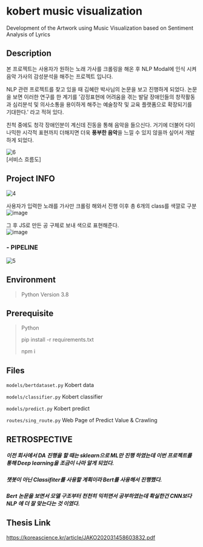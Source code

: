 
# kobert music visualization
Development of the Artwork using Music Visualization based on Sentiment Analysis of Lyrics

## Description
본 프로젝트는 사용자가 원하는 노래 가사를 크롤링을 해온 후 NLP Modal에 인식 시켜 음악 가사의 감성분석을 해주는 프로젝트 입니다.

NLP 관련 프로젝트를 찾고 있을 때 김혜란 박사님의 논문을 보고 진행하게 되었다.
논문을 보면 이러한 연구를 한 계기를 '감정표현에 어려움을 겪는 발달 장애인들의 창작활동과 심리분석 및 의사소통을 용이하게 해주는 예술창작 및 교육 플랫폼으로 확장되기를 기대한다.' 라고 적혀 있다.

친척 중에도 청각 장애인분이 계신데 진동을 통해 음악을 들으신다. 
거기에 더불어 다이나믹한 시각적 표현까지 더해지면 더욱 **풍부한 음악**을 느낄 수 있지 않을까 싶어서 개발하게 되었다.

![6](https://user-images.githubusercontent.com/98085184/230531876-df7879e6-9231-40ad-b682-4b5146f54a6d.png) \
[서비스 흐름도]

## Project INFO
![4](https://user-images.githubusercontent.com/98085184/230531609-01fa48ca-22c6-434c-8dd7-a81b661a9b6c.png)

사용자가 입력한 노래를 가사만 크롤링 해와서 진행 이후 총 6개의 class를 색깔로 구분 \
![image](https://user-images.githubusercontent.com/98085184/230533799-512495e0-743f-4eef-9ea0-de19c9038403.png)

그 후 JS로 만든 공 구체로 보내 색으로 표현해준다. \
![image](https://user-images.githubusercontent.com/98085184/230533920-fe009a46-70e1-496d-bea3-bd08ca33d4ca.png)

### - PIPELINE
![5](https://user-images.githubusercontent.com/98085184/230531750-a0d2d303-2667-45be-bfbd-ad5892873deb.png)


## Environment

> Python Version 3.8


## Prerequisite
> Python
> 
> pip install -r requirements.txt
>
> npm i


## Files
`models/bertdataset.py` Kobert data

`models/classifier.py` Kobert classifier

`models/predict.py` Kobert predict

`routes/sing_route.py` Web Page of Predict Value & Crawling


## RETROSPECTIVE
##### 이전  회사에서 DA 진행을 할 때는 sklearn으로 ML만 진행 하였는데 이번 프로젝트를 통해 Deep learning을 조금이 나마 알게 되었다.
##### 챗봇이 아닌 Classifiter를 사용할 계획이라 Bert를 사용해서 진행했다.
##### Bert 논문을 보면서 모델 구조부터 천천히 익히면서 공부하였는데 확실한건 CNN보다 NLP 에 더 잘 맞는다는 것 이였다.


## Thesis Link
https://koreascience.kr/article/JAKO202031458603832.pdf


